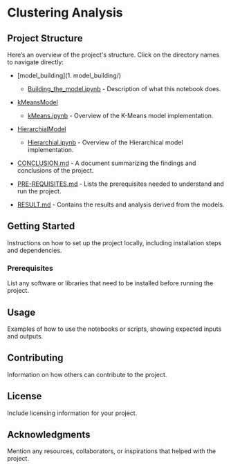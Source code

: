# Clustering Analysis

## Project Structure
Here’s an overview of the project's structure. Click on the directory names to navigate directly:

- [model_building](1. model_building/)
  - [Building_the_model.ipynb](model_building/Building_the_model.ipynb) - Description of what this notebook does.
  
- [kMeansModel](kMeansModel/)
  - [kMeans.ipynb](kMeansModel/kMeans.ipynb) - Overview of the K-Means model implementation.
  
- [HierarchialModel](HierarchialModel/)
  - [Hierarchial.ipynb](HierarchialModel/Hierarchial.ipynb) - Overview of the Hierarchical model implementation.

- [CONCLUSION.md](CONCLUSION.md) - A document summarizing the findings and conclusions of the project.
- [PRE-REQUISITES.md](PRE-REQUISITES.md) - Lists the prerequisites needed to understand and run the project.
- [RESULT.md](RESULT.md) - Contains the results and analysis derived from the models.

## Getting Started
Instructions on how to set up the project locally, including installation steps and dependencies.

### Prerequisites
List any software or libraries that need to be installed before running the project.

## Usage
Examples of how to use the notebooks or scripts, showing expected inputs and outputs.

## Contributing
Information on how others can contribute to the project.

## License
Include licensing information for your project.

## Acknowledgments
Mention any resources, collaborators, or inspirations that helped with the project.
